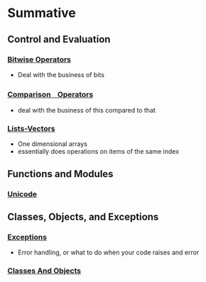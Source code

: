 # Summative
## Control and Evaluation
### [Bitwise Operators](/Classes/Python/Modules/ModuleSummative%20Study%20Guide/Topics/Control%20and%20Evaluations/Bitwise%20Operators.md)
- Deal with the business of bits

### [ComparisonㅤOperators](../Module3/Topics/Logic.md#ComparisonㅤOperators)
- deal with the business of this compared to that

### [Lists-Vectors](./Topics/Control%20and%20Evaluations/Lists-Vectors.md)
- One dimensional arrays
- essentially does operations on items of the same index
## Functions and Modules
### [Unicode](./Topics/Functions%20and%20Modules/Unicode.md)



## Classes, Objects, and Exceptions
### [Exceptions](../Module4/Topics/Errors.md)
- Error handling, or what to do when your code raises and error
### [Classes And Objects](./Topics/Classes,%20Objects,%20and%20Exceptions/CLassesAndObjects.md)

